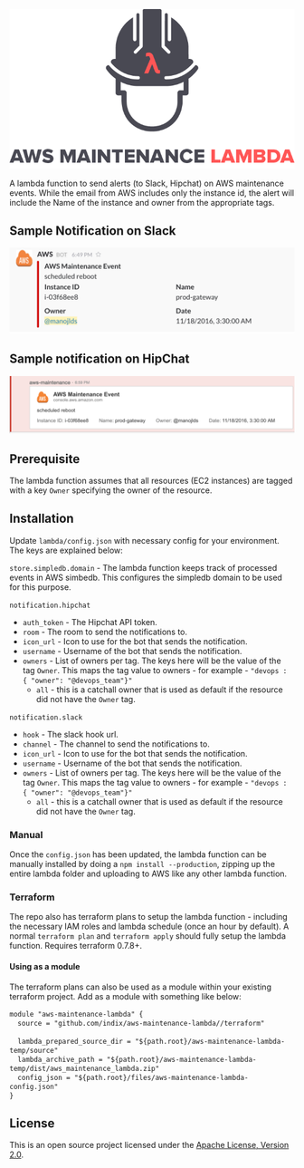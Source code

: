 <p align="center">
<img src="docs/aws_maintenance_lambda.png"/>
</p>

A lambda function to send alerts (to Slack, Hipchat) on AWS maintenance events. While the email from AWS includes only the instance id, the alert will include the Name of the instance and owner from the appropriate tags.

## Sample Notification on Slack
![](/docs/slack-notification.png)

## Sample notification on HipChat
![](/docs/hipchat-notification.png)

## Prerequisite

The lambda function assumes that all resources (EC2 instances) are tagged with a key `Owner` specifying the owner of the resource.

## Installation

Update `lambda/config.json` with necessary config for your environment. The keys are explained below:

`store.simpledb.domain` - The lambda function keeps track of processed events in AWS simbedb. This configures the simpledb domain to be used for this purpose.

`notification.hipchat`
  - `auth_token` - The Hipchat API token.
  - `room` - The room to send the notifications to.
  - `icon_url` - Icon to use for the bot that sends the notification.
  - `username` - Username of the bot that sends the notification.
  - `owners` - List of owners per tag. The keys here will be the value of the tag `Owner`. This maps the tag value to owners - for example - `"devops : { "owner": "@devops_team"}"`
    - `all` - this is a catchall owner that is used as default if the resource did not have the `Owner` tag.


`notification.slack`
  - `hook` - The slack hook url.
  - `channel` - The channel to send the notifications to.
  - `icon_url` - Icon to use for the bot that sends the notification.
  - `username` - Username of the bot that sends the notification.
  - `owners` - List of owners per tag. The keys here will be the value of the tag `Owner`. This maps the tag value to owners - for example - `"devops : { "owner": "@devops_team"}"`
    - `all` - this is a catchall owner that is used as default if the resource did not have the `Owner` tag.

### Manual
    
Once the `config.json` has been updated, the lambda function can be manually installed by doing a `npm install --production`, zipping up the entire lambda folder and uploading to AWS like any other lambda function.

### Terraform

The repo also has terraform plans to setup the lambda function - including the necessary IAM roles and lambda schedule (once an hour by default). A normal `terraform plan` and `terraform apply` should fully setup the lambda function. Requires  terraform 0.7.8+.

#### Using as a module

The terraform plans can also be used as a module within your existing terraform project. Add as a module with something like below:

```hcl
module "aws-maintenance-lambda" {
  source = "github.com/indix/aws-maintenance-lambda//terraform"

  lambda_prepared_source_dir = "${path.root}/aws-maintenance-lambda-temp/source"
  lambda_archive_path = "${path.root}/aws-maintenance-lambda-temp/dist/aws_maintenance_lambda.zip"
  config_json = "${path.root}/files/aws-maintenance-lambda-config.json"
}
```

## License

This is an open source project licensed under the [Apache License, Version 2.0](https://www.apache.org/licenses/LICENSE-2.0).
